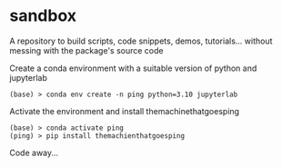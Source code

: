 # sandbox
A repository to build scripts, code snippets, demos, tutorials... without messing with the package's source code

Create a conda environment with a suitable version of python and jupyterlab

```
(base) > conda env create -n ping python=3.10 jupyterlab
```

Activate the environment and install themachinethatgoesping

```
(base) > conda activate ping
(ping) > pip install themachienthatgoesping
```

Code away...

